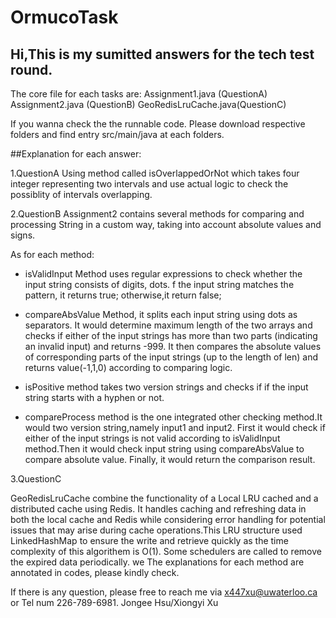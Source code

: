 # OrmucoTask


## Hi,This is my sumitted answers for the tech test round.

The core file for each tasks are:
Assignment1.java (QuestionA)
Assignment2.java (QuestionB)
GeoRedisLruCache.java(QuestionC)

If you wanna check the the runnable code. Please download respective folders and find entry src/main/java at each folders.

##Explanation for each answer:

1.QuestionA
Using method called isOverlappedOrNot which takes four integer representing two intervals and use actual logic to check the possiblity of  intervals overlapping.

2.QuestionB
Assignment2 contains several methods for comparing and processing String  in a custom way, taking into account absolute values and signs.

As for each method:
- isValidInput Method uses regular expressions to check whether the input string consists of digits, dots. f the input string matches the pattern, it returns true; otherwise,it return false;

- compareAbsValue Method, it splits each input string using dots as separators. It would determine maximum length of the two arrays and checks if either of the input strings has more than two parts (indicating an invalid input) and returns -999.
  It then compares the absolute values of corresponding parts of the input strings (up to the length of len) and returns value(-1,1,0) according to comparing logic.

- isPositive method takes two version strings and checks if if the input string starts with a hyphen or not.

- compareProcess method is the one integrated other checking method.It would two version string,namely input1 and input2. First it would check if either of the input strings is not valid according to isValidInput method.Then it would check input string using compareAbsValue to compare absolute value. Finally, it would return the comparison result.

3.QuestionC

GeoRedisLruCache combine the functionality of a Local LRU cached and a distributed cache using Redis.  It handles caching and refreshing data in both the local cache and Redis while considering error handling for potential issues that may arise during cache operations.This LRU structure used LinkedHashMap to ensure the write and retrieve quickly as the time complexity of this algorithem is O(1). Some schedulers are called to remove the expired data periodically. we The explanations for each method are annotated in codes, please kindly check.

    
If there is any question, please free to reach me via x447xu@uwaterloo.ca or Tel num 226-789-6981. Jongee Hsu/Xiongyi Xu


